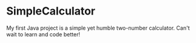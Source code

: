 # SimpleCalculator
My first Java project is a simple yet humble two-number calculator. Can't wait to learn and code better!
